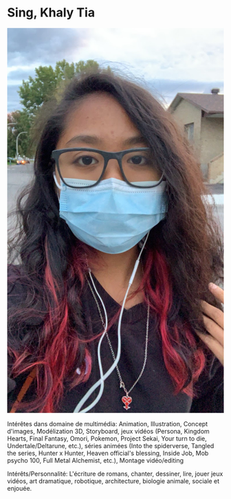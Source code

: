 # Sing, Khaly Tia

![photo de moi](photo_de_moi_cheveux_rouge.jpg)

Intérêtes dans domaine de multimédia: Animation, Illustration, Concept d'images, Modélization 3D, Storyboard, jeux vidéos (Persona, Kingdom Hearts, Final Fantasy, Omori, Pokemon, Project Sekai, Your turn to die, Undertale/Deltarune, etc.), séries animées (Into the spiderverse, Tangled the series, Hunter x Hunter, Heaven official's blessing, Inside Job, Mob psycho 100, Full Metal Alchemist, etc.), Montage vidéo/editing

Intérêts/Personnalité: L'écriture de romans, chanter, dessiner, lire, jouer jeux vidéos, art dramatique, robotique, architecture, biologie animale, sociale et enjouée.
